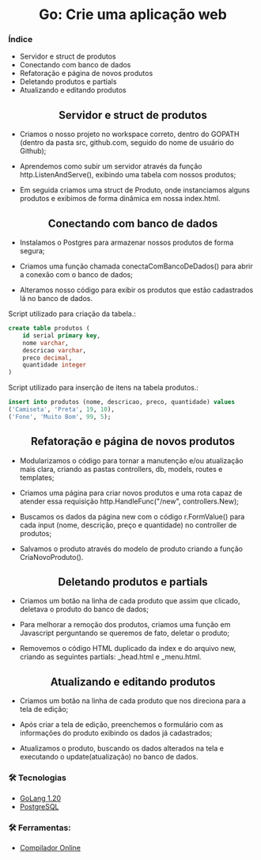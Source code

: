 <h1 align="center">
Go: Crie uma aplicação web
</h1>

### Índice

- Servidor e struct de produtos 
- Conectando com banco de dados
- Refatoração e página de novos produtos
- Deletando produtos e partials
- Atualizando e editando produtos

<h2 align="center">
Servidor e struct de produtos 
</h2>

* Criamos o nosso projeto no workspace correto, dentro do GOPATH (dentro da pasta src, github.com, seguido do nome de usuário do Github);

* Aprendemos como subir um servidor através da função http.ListenAndServe(), exibindo uma tabela com nossos produtos;

* Em seguida criamos uma struct de Produto, onde instanciamos alguns produtos e exibimos de forma dinâmica em nossa index.html.

<h2 align="center">
Conectando com banco de dados
</h2>

* Instalamos o Postgres para armazenar nossos produtos de forma segura;

* Criamos uma função chamada conectaComBancoDeDados() para abrir a conexão com o banco de dados;

* Alteramos nosso código para exibir os produtos que estão cadastrados lá no banco de dados.

Script utilizado para criação da tabela.:

```sql
create table produtos (
	id serial primary key,
	nome varchar,
	descricao varchar,
	preco decimal,
	quantidade integer
)
```
Script utilizado para inserção de itens na tabela produtos.:
```sql 
insert into produtos (nome, descricao, preco, quantidade) values 
('Camiseta', 'Preta', 19, 10),
('Fone', 'Muito Bom', 99, 5);

```

<h2 align="center">
Refatoração e página de novos produtos
</h2>

* Modularizamos o código para tornar a manutenção e/ou atualização mais clara, criando as pastas controllers, db, models, routes e templates;

* Criamos uma página para criar novos produtos e uma rota capaz de atender essa requisição http.HandleFunc("/new", controllers.New);

* Buscamos os dados da página new com o código r.FormValue() para cada input (nome, descrição, preço e quantidade) no controller de produtos;

* Salvamos o produto através do modelo de produto criando a função CriaNovoProduto().

<h2 align="center">
Deletando produtos e partials
</h2>

* Criamos um botão na linha de cada produto que assim que clicado, deletava o produto do banco de dados;

* Para melhorar a remoção dos produtos, criamos uma função em Javascript perguntando se queremos de fato, deletar o produto;

* Removemos o código HTML duplicado da index e do arquivo new, criando as seguintes partials: _head.html e _menu.html.

<h2 align="center">
Atualizando e editando produtos
</h2>

* Criamos um botão na linha de cada produto que nos direciona para a tela de edição;

* Após criar a tela de edição, preenchemos o formulário com as informações do produto exibindo os dados já cadastrados;

* Atualizamos o produto, buscando os dados alterados na tela e executando o update(atualização) no banco de dados.

### 🛠 Tecnologias

- [GoLang 1.20](https://go.dev/)
- [PostgreSQL](https://www.postgresql.org/download/)


### 🛠  Ferramentas:

- [Compilador Online](https://go.dev/play/p/gkwKo7rholt)


